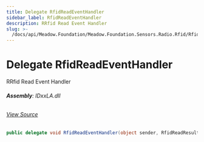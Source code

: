 ```yaml
---
title: Delegate RfidReadEventHandler
sidebar_label: RfidReadEventHandler
description: RRfid Read Event Handler
slug: >-
  /docs/api/Meadow.Foundation/Meadow.Foundation.Sensors.Radio.Rfid/RfidReadEventHandler
---
```

# Delegate RfidReadEventHandler
RRfid Read Event Handler

###### **Assembly**: IDxxLA.dll
###### [View Source](https://github.com/WildernessLabs/Meadow.Foundation.git/blob/develop/Source/Meadow.Foundation.Peripherals/Sensors.Radio.Rfid.IDxxLA/Driver/IRfidReader.cs#L40)
```csharp title="Declaration"
public delegate void RfidReadEventHandler(object sender, RfidReadResult e)
```
